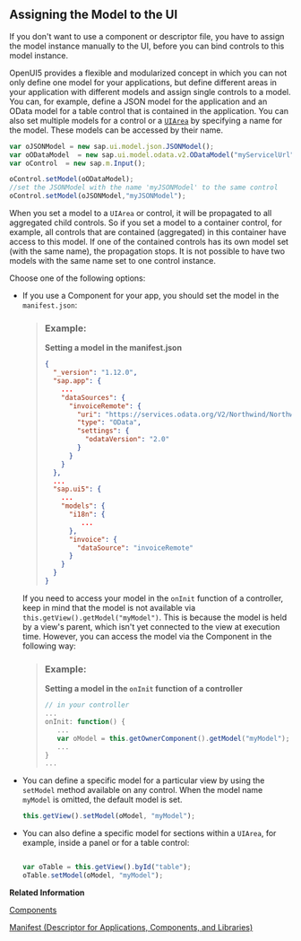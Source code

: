 <!-- loio91f0d1c56f4d1014b6dd926db0e91070 -->

## Assigning the Model to the UI

If you don't want to use a component or descriptor file, you have to assign the model instance manually to the UI, before you can bind controls to this model instance.

OpenUI5 provides a flexible and modularized concept in which you can not only define one model for your applications, but define different areas in your application with different models and assign single controls to a model. You can, for example, define a JSON model for the application and an OData model for a table control that is contained in the application. You can also set multiple models for a control or a [`UIArea`](https://ui5.sap.com/#/api/sap.ui.core.UIArea) by specifying a name for the model. These models can be accessed by their name.

```js
var oJSONModel = new sap.ui.model.json.JSONModel();
var oODataModel  = new sap.ui.model.odata.v2.ODataModel("myServicelUrl");
var oControl  = new sap.m.Input();

oControl.setModel(oODataModel);
//set the JSONModel with the name 'myJSONModel' to the same control
oControl.setModel(oJSONModel,"myJSONModel");
```

When you set a model to a `UIArea` or control, it will be propagated to all aggregated child controls. So if you set a model to a container control, for example, all controls that are contained \(aggregated\) in this container have access to this model. If one of the contained controls has its own model set \(with the same name\), the propagation stops. It is not possible to have two models with the same name set to one control instance.

Choose one of the following options:

-   If you use a Component for your app, you should set the model in the `manifest.json`:

    > ### Example:  
    > **Setting a model in the manifest.json**
    > 
    > ```json
    > {
    >   "_version": "1.12.0",
    >   "sap.app": {
    >     ...
    >     "dataSources": {
    >       "invoiceRemote": {
    >         "uri": "https://services.odata.org/V2/Northwind/Northwind.svc/",
    >         "type": "OData",
    >         "settings": {
    >           "odataVersion": "2.0"
    >         }
    >       }
    >     }
    >   },
    >   ...
    >   "sap.ui5": {
    >     ...
    >     "models": {
    >       "i18n": {
    >          ...
    >       },
    >       "invoice": {
    >         "dataSource": "invoiceRemote"
    >       }
    >     }
    >   }
    > }
    > ```

    If you need to access your model in the `onInit` function of a controller, keep in mind that the model is not available via `this.getView().getModel("myModel")`. This is because the model is held by a view's parent, which isn't yet connected to the view at execution time. However, you can access the model via the Component in the following way:

    > ### Example:  
    > **Setting a model in the `onInit` function of a controller**
    > 
    > ```js
    > // in your controller
    > ...
    > onInit: function() {
    >    ...
    >    var oModel = this.getOwnerComponent().getModel("myModel");
    >    ...
    > }
    > ...
    > ```

-   You can define a specific model for a particular view by using the `setModel` method available on any control. When the model name `myModel` is omitted, the default model is set.

    ```js
    this.getView().setModel(oModel, "myModel");
    ```

-   You can also define a specific model for sections within a `UIArea`, for example, inside a panel or for a table control:

    ```js
    
    var oTable = this.getView().byId("table");
    oTable.setModel(oModel, "myModel");
    ```


**Related Information**  


[Components](components-958ead5.md "Components are independent and reusable parts used in OpenUI5 applications.")

[Manifest \(Descriptor for Applications, Components, and Libraries\)](manifest-descriptor-for-applications-components-and-libraries-be0cf40.md "The manifest (also known as descriptor for applications, components, and libraries, in short: app descriptor) is inspired by the WebApplication Manifest concept introduced by the W3C. The manifest provides a central, machine-readable, and easy-to-access location for storing metadata associated with an application, an application component, or a library.")

